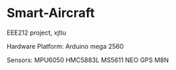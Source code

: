# Smart-Aircraft
EEE212 project, xjtlu

Hardware Platform: 
  Arduino mega 2560

Sensors: 
  MPU6050 
  HMC5883L 
  MS5611
  NEO GPS M8N
